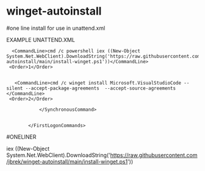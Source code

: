 # winget-autoinstall


#one line install for use in unattend.xml

EXAMPLE UNATTEND.XML


<FirstLogonCommands>
  
  
  <SynchronousCommand wcm:action="add">
    
    
      <CommandLine>cmd /c powershell iex ((New-Object System.Net.WebClient).DownloadString('https://raw.githubusercontent.com/jbrek/winget- autoinstall/main/install-winget.ps1'))</CommandLine>
     <Order>1</Order>
    
    
       <CommandLine>cmd /c winget install Microsoft.VisualStudioCode --silent --accept-package-agreements  --accept-source-agreements </CommandLine>
     <Order>2</Order>
                    
                </SynchronousCommand>
  
  
            </FirstLogonCommands>




#ONELINER

iex ((New-Object System.Net.WebClient).DownloadString('https://raw.githubusercontent.com/jbrek/winget-autoinstall/main/install-winget.ps1'))
